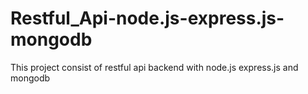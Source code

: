 # Restful_Api-node.js-express.js-mongodb
This project consist of restful api backend with node.js express.js and mongodb
